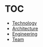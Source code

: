# TOC

* [Technology](technology)
* [Architecture](architecture)
* [Engineering](engineering)
* [Team](team)
